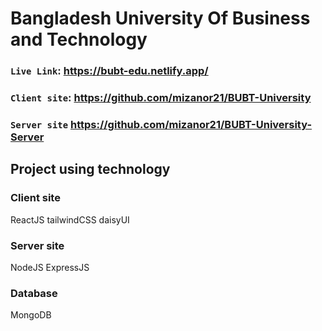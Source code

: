 # Bangladesh University Of Business and Technology

### `Live Link`: https://bubt-edu.netlify.app/

### `Client site`: https://github.com/mizanor21/BUBT-University

### `Server site` https://github.com/mizanor21/BUBT-University-Server

## Project using technology

### Client site

ReactJS
tailwindCSS
daisyUI

### Server site

NodeJS
ExpressJS

### Database

MongoDB

